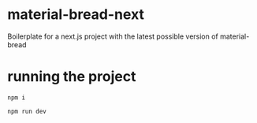 # material-bread-next
Boilerplate for a next.js project with the latest possible version of material-bread

# running the project
`npm i`

`npm run dev`

